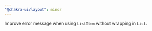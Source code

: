 ```yaml
---
"@chakra-ui/layout": minor
---
```


Improve error message when using `ListItem` without wrapping in `List`.
